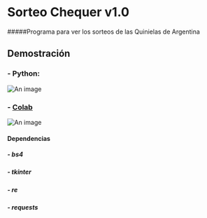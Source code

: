 # Sorteo Chequer v1.0
#####Programa para ver los sorteos de las Quinielas de Argentina

## Demostración

### - Python:
![An image](https://i.imgur.com/MxD7SRp.png)
### - [Colab](https://colab.research.google.com/drive/1xQht68mvsfH5jg3HjXwvI1idF9whHU2V)
![An image](https://i.imgur.com/K6dRHkl.png)
#### Dependencias

##### - bs4
##### - tkinter
##### - re
##### - requests
